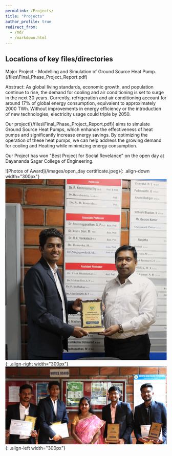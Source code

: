 ```yaml
---
permalink: /Projects/
title: "Projects"
author_profile: true
redirect_from: 
  - /md/
  - /markdown.html
---
```


## Locations of key files/directories

Major Project - Modelling and Simulation of Ground Source Heat Pump.(/files\Final_Phase_Project_Report.pdf)

Abstract:
As global living standards, economic growth, and population continue to rise, the demand for cooling 
and air conditioning is set to surge in the next 30 years. Currently, refrigeration and air 
conditioning account for around 17% of global energy consumption, equivalent to approximately 2000 TWh. Without improvements in energy efficiency or the introduction of new technologies, electricity usage could triple by 2050. 

Our project[(/files\Final_Phase_Project_Report.pdf)] aims to simulate Ground Source Heat Pumps, which enhance the effectiveness of heat pumps and significantly increase energy savings. By optimizing the operation of these heat pumps, we can help address the growing demand for cooling and Heating while minimizing energy consumption.

Our Project has won "Best Project for Social Revelance" on the open day at Dayananda Sagar College of Engineering. 



![Photos of Award](/images/open_day certificate.jpeg){: .align-down width="300px"}
![Photos of Award](/images/link1.JPG){: .align-right width="300px"}
![Photos of Award](/images/link2.JPG){: .align-left width="300px"}



